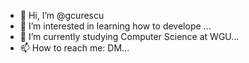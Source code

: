 - 👋 Hi, I’m @gcurescu
- 👀 I’m interested in learning how to develope ...
- 🌱 I’m currently studying Computer Science at WGU...
- 📫 How to reach me: DM...

<!---
gcurescu/gcurescu is a ✨ special ✨ repository because its `README.md` (this file) appears on your GitHub profile.
You can click the Preview link to take a look at your changes.
--->
